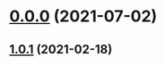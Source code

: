 # [0.0.0](https://github.com/AlexRogalskiy/java-patterns/compare/v1.0.1...v0.0.0) (2021-07-02)



## [1.0.1](https://github.com/AlexRogalskiy/java-patterns/compare/1.0.1...v1.0.1) (2021-02-18)



